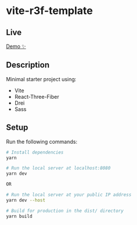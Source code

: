 # vite-r3f-template

## Live

[Demo ✨](https://vite-r3f-template.vercel.app/)

## Description

Minimal starter project using:

- Vite
- React-Three-Fiber
- Drei
- Sass

## Setup

Run the following commands:

```bash
# Install dependencies
yarn

# Run the local server at localhost:8080
yarn dev

OR

# Run the local server at your public IP address
yarn dev --host

# Build for production in the dist/ directory
yarn build
```
